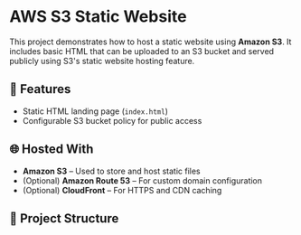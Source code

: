 # AWS S3 Static Website

This project demonstrates how to host a static website using **Amazon S3**. It includes basic HTML that can be uploaded to an S3 bucket and served publicly using S3's static website hosting feature.

## 🔧 Features

- Static HTML landing page (`index.html`)
- Configurable S3 bucket policy for public access

## 🌐 Hosted With

- **Amazon S3** – Used to store and host static files
- (Optional) **Amazon Route 53** – For custom domain configuration
- (Optional) **CloudFront** – For HTTPS and CDN caching

## 📁 Project Structure

